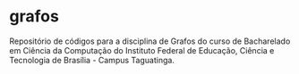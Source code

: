 # grafos
Repositório de códigos para a disciplina de Grafos do curso de Bacharelado em Ciência da Computação do Instituto Federal de Educação, Ciência e Tecnologia de Brasília - Campus Taguatinga.
